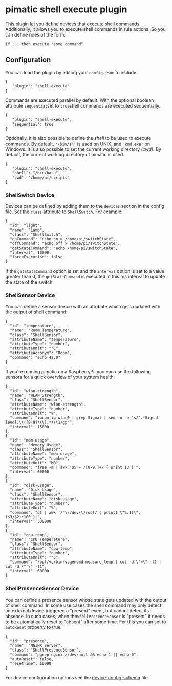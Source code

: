 pimatic shell execute plugin
=======================
This plugin let you define devices that execute shell commands. Additionally, it allows you
to execute shell commands in rule actions. So you can define rules of the form:

    if ... then execute "some command"

Configuration
-------------
You can load the plugin by editing your `config.json` to include:

    { 
       "plugin": "shell-execute"
    }

Commands are executed parallel by default. With the optional boolean attribute `sequential`set to `true`shell commands are executed sequentially.

    { 
       "plugin": "shell-execute",
       "sequential": true
    }
    
Optionally, it is also possible to define the *shell* to be used to execute commands. By default, `'/bin/sh'` is 
used on UNIX, and `'cmd.exe'` on Windows. It is also possible to set the current working directory *(cwd)*. 
By default, the current working directory of pimatic is used.

    { 
       "plugin": "shell-execute",
       "shell": "/bin/bash",
       "cwd": "/home/pi/scripts"
    }

### ShellSwitch Device

Devices can be defined by adding them to the `devices` section in the config file.
Set the `class` attribute to `ShellSwitch`. For example:

    { 
      "id": "light",
      "name": "Lamp",
      "class": "ShellSwitch", 
      "onCommand": "echo on > /home/pi/switchState",
      "offCommand": "echo off > /home/pi/switchState",
      "getStateCommand": "echo /home/pi/switchState",
      "interval": 10000,
      "forceExecution": false
    }

If the `getStateCommand` option is set and the `interval` option is set to a value greater than 0, 
the `getStateCommand` is executed in this ms interval to update the state of the switch. 

### ShellSensor Device

You can define a sensor device with an attribute which gets updated with the output of shell command:

    { 
      "id": "temperature",
      "name": "Room Temperature",
      "class": "ShellSensor", 
      "attributeName": "temperature",
      "attributeType": "number",
      "attributeUnit": "°C",
      "attributeAcronym": "Room",
      "command": "echo 42.0"
    }

If you're running pimatic on a RaspberryPi, you can use the following sensors for a quick overview of your system health:

    {
      "id": "wlan-strength",
      "name": "WLAN Strength",
      "class": "ShellSensor",
      "attributeName": "wlan-strength",
      "attributeType": "number",
      "attributeUnit": "%",
      "command": "iwconfig wlan0 | grep Signal | sed -n -e 's/^.*Signal level.\\([0-9]*\\).*/\\1/gp'",
      "interval": 15000
    },
    {
      "id": "mem-usage",
      "name": "Memory Usage",
      "class": "ShellSensor",
      "attributeName": "mem-usage",
      "attributeType": "number",
      "attributeUnit": "MB",
      "command": "free -m | awk '$5 ~ /[0-9.]+/ { print $3 }'",
      "interval": 60000
    },
    {
      "id": "disk-usage",
      "name": "Disk Usage",
      "class": "ShellSensor",
      "attributeName": "disk-usage",
      "attributeType": "number",
      "attributeUnit": "%",
      "command": "df | awk '/^\\/dev\\/root/ { printf \"%.1f\", ($3/$2)*100 }'",
      "interval": 300000
    },
    {
      "id": "cpu-temp",
      "name": "CPU Temperature",
      "class": "ShellSensor",
      "attributeName": "cpu-temp",
      "attributeType": "number",
      "attributeUnit": "°C",
      "command": "/opt/vc/bin/vcgencmd measure_temp | cut -d \"=\" -f2 | cut -d \"'\" -f1",
      "interval": 60000
    }

### ShellPresenceSensor Device

You can define a presence sensor whose state gets updated with the output of shell command. In some
use cases the shell command may only detect an external device triggered a "present" event, but cannot 
detect its absence. In such cases, when the`ShellPresenceSensor` is "present" it needs to be 
automatically reset to "absent" after some time. For this you can set to `autoReset` property to true:

    {
      "id": "presence",
      "name": "NGINX Server",
      "class": "ShellPresenceSensor",
      "command": "pgrep nginx >/dev/null && echo 1 || echo 0",
      "autoReset": false,
      "resetTime": 10000
    }

For device configuration options see the [device-config-schema](device-config-schema.coffee) file.
